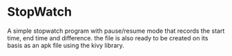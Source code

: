 # StopWatch

A simple stopwatch program with pause/resume mode that records the start time, end time and difference. the file is also ready to be created on its basis as an apk file using the kivy library.
